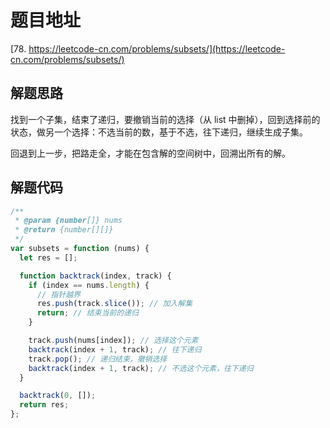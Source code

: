 # 题目地址

[78. https://leetcode-cn.com/problems/subsets/](https://leetcode-cn.com/problems/subsets/)

## 解题思路

找到一个子集，结束了递归，要撤销当前的选择（从 list 中删掉），回到选择前的状态，做另一个选择：不选当前的数，基于不选，往下递归，继续生成子集。

回退到上一步，把路走全，才能在包含解的空间树中，回溯出所有的解。

## 解题代码

```js
/**
 * @param {number[]} nums
 * @return {number[][]}
 */
var subsets = function (nums) {
  let res = [];

  function backtrack(index, track) {
    if (index == nums.length) {
      // 指针越界
      res.push(track.slice()); // 加入解集
      return; // 结束当前的递归
    }

    track.push(nums[index]); // 选择这个元素
    backtrack(index + 1, track); // 往下递归
    track.pop(); // 递归结束，撤销选择
    backtrack(index + 1, track); // 不选这个元素，往下递归
  }

  backtrack(0, []);
  return res;
};
```
